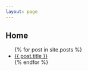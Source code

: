 ```yaml
---
layout: page
---
```


## Home

<ul>
	{% for post in site.posts %}
	<li>
		<a href="{{ post.url | relative_url }}">{{ post.title }}</a>
	</li>
	{% endfor %}
</ul>
